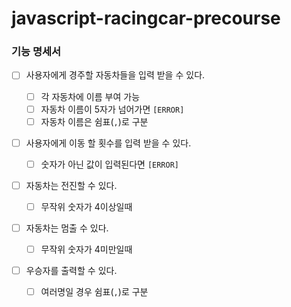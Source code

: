 # javascript-racingcar-precourse

### 기능 명세서

- [ ] 사용자에게 경주할 자동차들을 입력 받을 수 있다.

  - [ ] 각 자동차에 이름 부여 가능
  - [ ] 자동차 이름이 5자가 넘어가면 `[ERROR]`
  - [ ] 자동차 이름은 쉼표(`,`)로 구분

- [ ] 사용자에게 이동 할 횟수를 입력 받을 수 있다.

  - [ ] 숫자가 아닌 값이 입력된다면 `[ERROR]`

- [ ] 자동차는 전진할 수 있다.
  - [ ] 무작위 숫자가 4이상일때
- [ ] 자동차는 멈출 수 있다.

  - [ ] 무작위 숫자가 4미만일때

- [ ] 우승자를 출력할 수 있다.
  - [ ] 여러명일 경우 쉼표(`,`)로 구분
